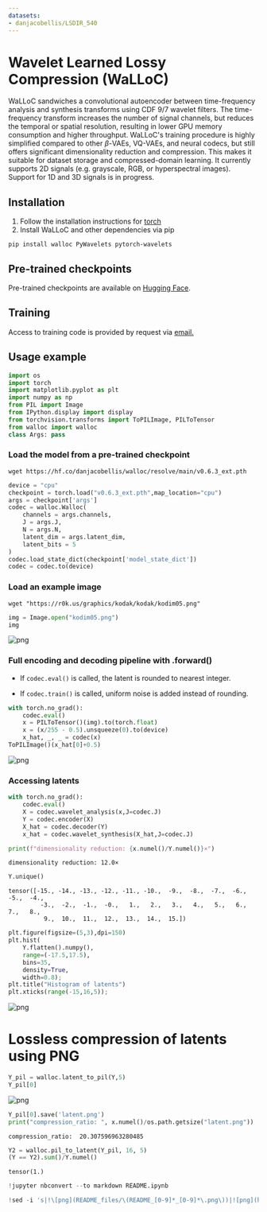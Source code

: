 ```yaml
---
datasets:
- danjacobellis/LSDIR_540
---
```

# Wavelet Learned Lossy Compression (WaLLoC)

WaLLoC sandwiches a convolutional autoencoder between time-frequency analysis and synthesis transforms using 
CDF 9/7 wavelet filters. The time-frequency transform increases the number of signal channels, but reduces the temporal or spatial resolution, resulting in lower GPU memory consumption and higher throughput. WaLLoC's training procedure is highly simplified compared to other $\beta$-VAEs, VQ-VAEs, and neural codecs, but still offers significant dimensionality reduction and compression. This makes it suitable for dataset storage and compressed-domain learning. It currently supports 2D signals (e.g. grayscale, RGB, or hyperspectral images). Support for 1D and 3D signals is in progress.

## Installation

1. Follow the installation instructions for [torch](https://pytorch.org/get-started/locally/)
2. Install WaLLoC and other dependencies via pip

```pip install walloc PyWavelets pytorch-wavelets```

## Pre-trained checkpoints

Pre-trained checkpoints are available on [Hugging Face](https://huggingface.co/danjacobellis/walloc).

## Training

Access to training code is provided by request via [email.](mailto:danjacobellis@utexas.edu)

## Usage example


```python
import os
import torch
import matplotlib.pyplot as plt
import numpy as np
from PIL import Image
from IPython.display import display
from torchvision.transforms import ToPILImage, PILToTensor
from walloc import walloc
class Args: pass
```

### Load the model from a pre-trained checkpoint

```wget https://hf.co/danjacobellis/walloc/resolve/main/v0.6.3_ext.pth```


```python
device = "cpu"
checkpoint = torch.load("v0.6.3_ext.pth",map_location="cpu")
args = checkpoint['args']
codec = walloc.Walloc(
    channels = args.channels,
    J = args.J,
    N = args.N,
    latent_dim = args.latent_dim,
    latent_bits = 5
)
codec.load_state_dict(checkpoint['model_state_dict'])
codec = codec.to(device)
```

### Load an example image

```wget "https://r0k.us/graphics/kodak/kodak/kodim05.png"```


```python
img = Image.open("kodim05.png")
img
```




    
![png](https://huggingface.co/danjacobellis/walloc/resolve/main/README_files/README_6_0.png)
    



### Full encoding and decoding pipeline with .forward()

* If `codec.eval()` is called, the latent is rounded to nearest integer.

* If `codec.train()` is called, uniform noise is added instead of rounding.


```python
with torch.no_grad():
    codec.eval()
    x = PILToTensor()(img).to(torch.float)
    x = (x/255 - 0.5).unsqueeze(0).to(device)
    x_hat, _, _ = codec(x)
ToPILImage()(x_hat[0]+0.5)
```




    
![png](https://huggingface.co/danjacobellis/walloc/resolve/main/README_files/README_8_0.png)
    



### Accessing latents


```python
with torch.no_grad():
    codec.eval()
    X = codec.wavelet_analysis(x,J=codec.J)
    Y = codec.encoder(X)
    X_hat = codec.decoder(Y)
    x_hat = codec.wavelet_synthesis(X_hat,J=codec.J)

print(f"dimensionality reduction: {x.numel()/Y.numel()}×")
```

    dimensionality reduction: 12.0×



```python
Y.unique()
```




    tensor([-15., -14., -13., -12., -11., -10.,  -9.,  -8.,  -7.,  -6.,  -5.,  -4.,
             -3.,  -2.,  -1.,  -0.,   1.,   2.,   3.,   4.,   5.,   6.,   7.,   8.,
              9.,  10.,  11.,  12.,  13.,  14.,  15.])




```python
plt.figure(figsize=(5,3),dpi=150)
plt.hist(
    Y.flatten().numpy(),
    range=(-17.5,17.5),
    bins=35,
    density=True,
    width=0.8);
plt.title("Histogram of latents")
plt.xticks(range(-15,16,5));
```


    
![png](https://huggingface.co/danjacobellis/walloc/resolve/main/README_files/README_12_0.png)
    


# Lossless compression of latents using PNG


```python
Y_pil = walloc.latent_to_pil(Y,5)
Y_pil[0]
```




    
![png](https://huggingface.co/danjacobellis/walloc/resolve/main/README_files/README_14_0.png)
    




```python
Y_pil[0].save('latent.png')
print("compression_ratio: ", x.numel()/os.path.getsize("latent.png"))
```

    compression_ratio:  20.307596963280485



```python
Y2 = walloc.pil_to_latent(Y_pil, 16, 5)
(Y == Y2).sum()/Y.numel()
```




    tensor(1.)




```python
!jupyter nbconvert --to markdown README.ipynb
```


```python
!sed -i 's|!\[png](README_files/\(README_[0-9]*_[0-9]*\.png\))|![png](https://huggingface.co/danjacobellis/walloc/resolve/main/README_files/\1)|g' README.md
```
